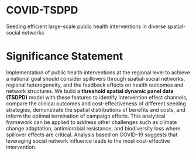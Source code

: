 # COVID-TSDPD
Seeding efficient large-scale public health interventions in diverse spatial-social networks

# Significance Statement
Implementation of public health interventions at the regional level to achieve a national goal should consider spillovers through spatial-social networks, regional heterogeneity, and the feedback effects on health outcomes and network structures. We build a **threshold spatial dynamic panel data (TSDPD)** model with these features to identify intervention effect channels, compare the clinical outcomes and cost-effectiveness of different seeding strategies, demonstrate the spatial distributions of benefits and costs, and inform the optimal termination of campaign efforts. This analytical framework can be applied to address other challenges such as climate change adaptation, antimicrobial resistance, and biodiversity loss where spillover effects are critical. Analysis based on COVID-19 suggests that leveraging social network influence leads to the most cost-effective intervention.

